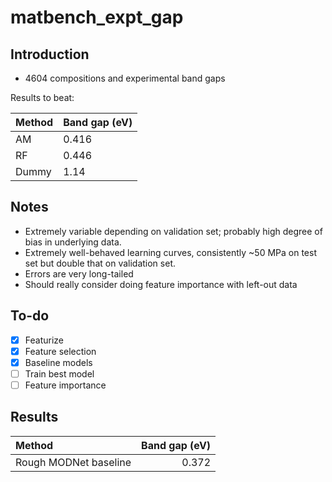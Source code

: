 # matbench_expt_gap

## Introduction

- 4604 compositions and experimental band gaps

Results to beat:

| Method | Band gap (eV)
|:-------|-------|
| AM     | 0.416 | 
| RF     | 0.446 |
| Dummy  | 1.14  |

## Notes

- Extremely variable depending on validation set; probably high degree of bias in underlying data.
- Extremely well-behaved learning curves, consistently ~50 MPa on test set but double that on validation set.
- Errors are very long-tailed
- Should really consider doing feature importance with left-out data

## To-do

- [x] Featurize
- [x] Feature selection 
- [x] Baseline models
- [ ] Train best model
- [ ] Feature importance

## Results

| Method | Band gap (eV)
|:-------|-----------------:|
| Rough MODNet baseline     | 0.372

